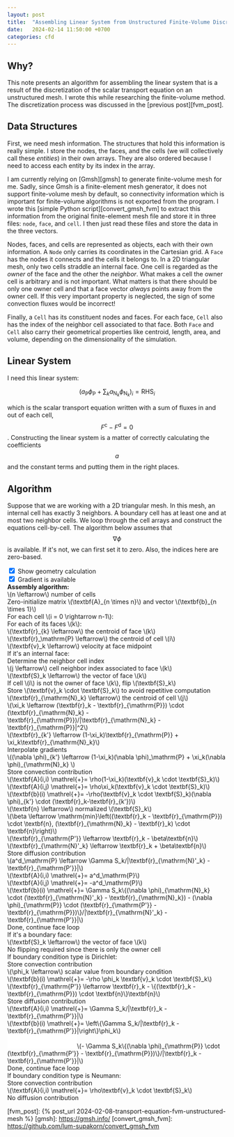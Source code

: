 ```yaml
---
layout: post
title:  "Assembling Linear System from Unstructured Finite-Volume Discretization"
date:   2024-02-14 11:50:00 +0700
categories: cfd
---
```

## Why?
This note presents an algorithm for assembling the linear system that is a result of the discretization of the scalar transport equation on an unstructured mesh. I wrote this while researching the finite-volume method. The discretization process was discussed in the [previous post][fvm_post].

## Data Structures
First, we need mesh information. The structures that hold this information is really simple. I store the nodes, the faces, and the cells (we will collectively call these *entities*) in their own arrays. They are also ordered because I need to access each entity by its index in the array.

I am currently relying on [Gmsh][gmsh] to generate finite-volume mesh for me. Sadly, since Gmsh is a finite-element mesh generator, it does not support finite-volume mesh by default, so connectivity information which is important for finite-volume algorithms is not exported from the program. I wrote this [simple Python script][convert_gmsh_fvm] to extract this information from the original finite-element mesh file and store it in three files: `node`, `face`, and `cell`. I then just read these files and store the data in the three vectors.

Nodes, faces, and cells are represented as objects, each with their own information. A `Node` only carries its coordinates in the Cartesian grid. A `Face` has the nodes it connects and the cells it belongs to. In a 2D triangular mesh, only two cells straddle an internal face. One cell is regarded as the *owner* of the face and the other the *neighbor*. What makes a cell the owner cell is arbitrary and is not important. What matters is that there should be only one owner cell and that a face vector *always* points away from the owner cell. If this very important property is neglected, the sign of some convection fluxes would be incorrect!

Finally, a `Cell` has its constituent nodes and faces. For each face, `Cell` also has the index of the neighbor cell associated to that face. Both `Face` and `Cell` also carry their geometrical properties like centroid, length, area, and volume, depending on the dimensionality of the simulation.

## Linear System
I need this linear system:

$$
\left(a_{\mathrm{P}}\phi_{\mathrm{P}} + \sum_k a_{\mathrm{N}_k}\phi_{\mathrm{N}_k}\right)_i = \mathrm{RHS}_i
$$

which is the scalar transport equation written with a sum of fluxes in and out of each cell, $$F^{\mathrm{c}} - F^{\mathrm{d}} = 0$$. Constructing the linear system is a matter of correctly calculating the coefficients $$a$$ and the constant terms and putting them in the right places.

## Algorithm
Suppose that we are working with a 2D triangular mesh. In this mesh, an internal cell has exactly 3 neighbors. A boundary cell has at least one and at most two neighbor cells. We loop through the cell arrays and construct the equations cell-by-cell. The algorithm below assumes that $$\nabla \phi$$ is available. If it's not, we can first set it to zero. Also, the indices here are zero-based.

<input type="checkbox" id="geom" onclick="show('geom')" checked>
<label for="geom">Show geometry calculation</label><br>
<input type="checkbox" id="gradient" onclick="show('gradient')" checked>
<label for="gradient">Gradient is available</label>

<div class="post-box green">
<b>Assembly algorithm:</b><br>
\(n \leftarrow\) number of cells<br>
Zero-initialize matrix \(\textbf{A}_{n \times n}\) and vector \(\textbf{b}_{n \times 1}\)<br>
For each cell \(i = 0 \rightarrow n-1\):<br>
<span class="indent-1">For each of its faces \(k\):</span><br>
<div class="algo-box-group">
    <div class="algo-box indent-2">
    \(\textbf{r}_{k} \leftarrow\) the centroid of face \(k\)<br>
    \(\textbf{r}_\mathrm{P} \leftarrow\) the centroid of cell \(i\)<br>
    \(\textbf{v}_k \leftarrow\) velocity at face midpoint<br>
    </div>
</div>
<span class="indent-2">If it's an internal face:</span><br>
<div class="algo-box-group">
    <div class="algo-box indent-3">
    <span class="comment">Determine the neighbor cell index</span><br>
    \(j \leftarrow\) cell neighbor index associated to face \(k\)<br>
    </div>
    <div class="algo-box indent-3 geom">
    \(\textbf{S}_k \leftarrow\) the vector of face \(k\)<br>
    If cell \(i\) is not the owner of face \(k\), flip \(\textbf{S}_k\)<br>
    Store \(\textbf{v}_k \cdot \textbf{S}_k\) to avoid repetitive computation<br>
    \(\textbf{r}_{\mathrm{N}_k} \leftarrow\) the centroid of cell \(j\)<br>
    \(\xi_k \leftarrow (\textbf{r}_k - \textbf{r}_{\mathrm{P}}) \cdot (\textbf{r}_{\mathrm{N}_k} - \textbf{r}_{\mathrm{P}})/|\textbf{r}_{\mathrm{N}_k} - \textbf{r}_{\mathrm{P}}|^2\)
    <span class="gradient"><br>\(\textbf{r}_{k'} \leftarrow (1-\xi_k)\textbf{r}_{\mathrm{P}} + \xi_k\textbf{r}_{\mathrm{N}_k}\)</span>
    </div>
    <div class="algo-box indent-3 gradient">
    <span class="comment">Interpolate gradients</span><br>
    \((\nabla \phi)_{k'} \leftarrow (1-\xi_k)(\nabla \phi)_\mathrm{P} + \xi_k(\nabla \phi)_{\mathrm{N}_k} \)<br>
    </div>
    <div class="algo-box indent-3">
    <span class="comment">Store convection contribution</span><br>
    \(\textbf{A}(i,i) \mathrel{+}= \rho(1-\xi_k)(\textbf{v}_k \cdot \textbf{S}_k)\)<br>
    \(\textbf{A}(i,j) \mathrel{+}= \rho\xi_k(\textbf{v}_k \cdot \textbf{S}_k)\)
    <span class="gradient"><br>\(\textbf{b}(i) \mathrel{+}= -\rho(\textbf{v}_k \cdot \textbf{S}_k)(\nabla \phi)_{k'} \cdot (\textbf{r}_k-\textbf{r}_{k'})\)</span><br>
    </div>
    <div class="algo-box indent-3 geom">
    \(\textbf{n} \leftarrow\) normalized \(\textbf{S}_k\)<br>
    \(\beta \leftarrow \mathrm{min}\left((\textbf{r}_k - \textbf{r}_{\mathrm{P}}) \cdot \textbf{n}, (\textbf{r}_{\mathrm{N}_k} - \textbf{r}_k) \cdot \textbf{n}\right)\)<br>
    \(\textbf{r}_{\mathrm{P'}} \leftarrow \textbf{r}_k - \beta\textbf{n}\)<br>
    \(\textbf{r}_{\mathrm{N}'_k} \leftarrow \textbf{r}_k + \beta\textbf{n}\)<br>
    </div>
    <div class="algo-box indent-3">
    <span class="comment">Store diffusion contribution</span><br>
    \(a^d_\mathrm{P} \leftarrow \Gamma S_k/|\textbf{r}_{\mathrm{N}'_k} - \textbf{r}_{\mathrm{P'}}|\)<br>
    \(\textbf{A}(i,i) \mathrel{+}= a^d_\mathrm{P}\)<br>
    \(\textbf{A}(i,j) \mathrel{+}= -a^d_\mathrm{P}\)
    <span class="gradient"><br>\(\textbf{b}(i) \mathrel{+}= \Gamma S_k\{(\nabla \phi)_{\mathrm{N}_k} \cdot (\textbf{r}_{\mathrm{N}'_k} - \textbf{r}_{\mathrm{N}_k}) - (\nabla \phi)_{\mathrm{P}} \cdot (\textbf{r}_{\mathrm{P'}} - \textbf{r}_{\mathrm{P}})\}/|\textbf{r}_{\mathrm{N}'_k} - \textbf{r}_{\mathrm{P'}}|\)<br></span>
    </div>
</div>
<span class="indent-3"><span class="comment">Done, continue face loop</span></span><br>
<span class="indent-2">If it's a boundary face:</span><br>
<div class="algo-box-group">
    <div class="algo-box indent-3 geom">
    \(\textbf{S}_k \leftarrow\) the vector of face \(k\)<br>
    No flipping required since there is only the owner cell<br>
    </div>
</div>
<span class="indent-3">If boundary condition type is Dirichlet:</span><br>
<div class="algo-box-group">
    <div class="algo-box indent-4">
    <span class="comment">Store convection contribution</span><br>
    \(\phi_k \leftarrow\) scalar value from boundary condition<br>
    \(\textbf{b}(i) \mathrel{+}= -\rho \phi_k \textbf{v}_k \cdot \textbf{S}_k\)<br>
    </div>
    <div class="algo-box indent-4 geom">
    \(\textbf{r}_{\mathrm{P'}} \leftarrow \textbf{r}_k - \{(\textbf{r}_k - \textbf{r}_{\mathrm{P}}) \cdot \textbf{n}\}\textbf{n}\)
    </div>
    <div class="algo-box indent-4">
    <span class="comment">Store diffusion contribution</span><br>
    \(\textbf{A}(i,i) \mathrel{+}= \Gamma S_k/|\textbf{r}_k - \textbf{r}_{\mathrm{P'}}|\)<br>
    \(\textbf{b}(i) \mathrel{+}= \left\{\Gamma S_k/|\textbf{r}_k - \textbf{r}_{\mathrm{P'}}|\right\}\phi_k\)
    <span class="gradient"><br><img src="/images/indent2.svg">\(- \Gamma S_k\{(\nabla \phi)_{\mathrm{P}} \cdot (\textbf{r}_{\mathrm{P'}} - \textbf{r}_{\mathrm{P}})\}/|\textbf{r}_k - \textbf{r}_{\mathrm{P'}}|\)</span>
    </div>
</div>
<span class="indent-4"><span class="comment">Done, continue face loop</span></span><br>
<span class="indent-3">If boundary condition type is Neumann:</span><br>
<div class="algo-box-group">
    <div class="algo-box indent-4">
    <span class="comment">Store convection contribution</span><br>
    \(\textbf{A}(i,i) \mathrel{+}= \rho\textbf{v}_k \cdot \textbf{S}_k\)<br>
    </div>
    <div class="algo-box indent-4">
    <span class="comment">No diffusion contribution</span><br>
    </div>
</div>
</div>

<script>
    function show(group) {
        let box = document.getElementById(group);
        let vis;
        if (box.checked) {
            vis = "inline";
        } else {
            vis = "none"
        }
        items = document.getElementsByClassName(group);
        for (let i = 0; i < items.length; i++) {
            items[i].style.display = vis;
        }
    }
</script>

[fvm_post]: {% post_url 2024-02-08-transport-equation-fvm-unstructured-mesh %}
[gmsh]: https://gmsh.info/
[convert_gmsh_fvm]: https://github.com/lum-supakorn/convert_gmsh_fvm
